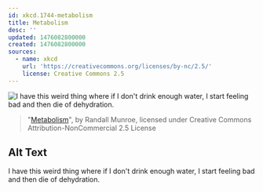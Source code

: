 ```yaml
---
id: xkcd.1744-metabolism
title: Metabolism
desc: ''
updated: 1476082800000
created: 1476082800000
sources:
  - name: xkcd
    url: 'https://creativecommons.org/licenses/by-nc/2.5/'
    license: Creative Commons 2.5
---
```

![I have this weird thing where if I don't drink enough water, I start feeling bad and then die of dehydration.](https://imgs.xkcd.com/comics/metabolism.png)
> "[Metabolism](https://xkcd.com/1744/)", by Randall Munroe, licensed under Creative Commons Attribution-NonCommercial 2.5 License

## Alt Text
I have this weird thing where if I don't drink enough water, I start feeling bad and then die of dehydration.
